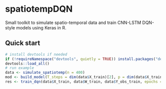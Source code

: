 # spatiotempDQN

Small toolkit to simulate spatio-temporal data and train CNN-LSTM DQN-style models using Keras in R.

## Quick start

```r
# install devtools if needed
if (!requireNamespace("devtools", quietly = TRUE)) install.packages("devtools")
devtools::load_all()
# run example
data <- simulate_spatiotemp(n = 400)
mod <- build_model(T_steps = dim(data$X_train)[2], p = dim(data$X_train)[3])
res <- train_dqn(data$X_train, data$W_train, data$Y_obs_train, epochs = 5, model_init = mod)
